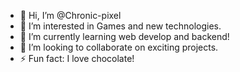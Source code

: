 - 👋 Hi, I’m @Chronic-pixel
- 👀 I’m interested in Games and new technologies.
- 🌱 I’m currently learning web develop and backend!
- 💞️ I’m looking to collaborate on exciting projects.
- ⚡ Fun fact: I love chocolate!

<!---
Chronic-pixel/Chronic-pixel is a ✨ special ✨ repository because its `README.md` (this file) appears on your GitHub profile.
You can click the Preview link to take a look at your changes.
--->
